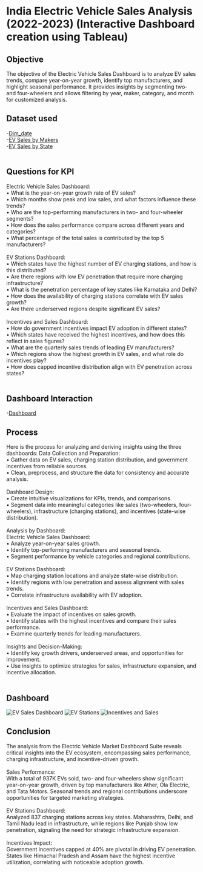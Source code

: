 # India Electric Vehicle Sales Analysis (2022-2023) (Interactive Dashboard creation using Tableau)
## Objective
The objective of the Electric Vehicle Sales Dashboard is to analyze EV sales trends, compare year-on-year growth, identify top manufacturers, and highlight seasonal performance. It provides insights by segmenting two- and four-wheelers and allows filtering by year, maker, category, and month for customized analysis.


## Dataset used
-<a href="https://github.com/Santhoshkumarse/India-Electric-Vehicle-Sales-Analysis-2022-2023-/blob/main/dim_date.csv">Dim_date</a>
<br>
-<a href="https://github.com/Santhoshkumarse/India-Electric-Vehicle-Sales-Analysis-2022-2023-/blob/main/electric_vehicle_sales_by_makers.csv">EV Sales by Makers</a>
<br>
-<a href="https://github.com/Santhoshkumarse/India-Electric-Vehicle-Sales-Analysis-2022-2023-/blob/main/electric_vehicle_sales_by_state.csv">EV Sales by State</a>
<br>
<br>

## Questions for KPI
Electric Vehicle Sales Dashboard:
<br>
•	What is the year-on-year growth rate of EV sales?
<br>
•	Which months show peak and low sales, and what factors influence these trends?
<br>
•	Who are the top-performing manufacturers in two- and four-wheeler segments?
<br>
•	How does the sales performance compare across different years and categories?
<br>
•	What percentage of the total sales is contributed by the top 5 manufacturers?
<br>
<br>
EV Stations Dashboard:
<br>
•	Which states have the highest number of EV charging stations, and how is this distributed?
<br>
•	Are there regions with low EV penetration that require more charging infrastructure?
<br>
•	What is the penetration percentage of key states like Karnataka and Delhi?
<br>
•	How does the availability of charging stations correlate with EV sales growth?
<br>
•	Are there underserved regions despite significant EV sales?
<br>
<br>
Incentives and Sales Dashboard:
<br>
•	How do government incentives impact EV adoption in different states?
<br>
•	Which states have received the highest incentives, and how does this reflect in sales figures?
<br>
•	What are the quarterly sales trends of leading EV manufacturers?
<br>
•	Which regions show the highest growth in EV sales, and what role do incentives play?
<br>
•	How does capped incentive distribution align with EV penetration across states?
<br>
<br>

## Dashboard Interaction
-<a href="https://public.tableau.com/authoring/EVSales_17295220003220/EVSalesDashboard#1">Dashboard</a>

## Process 
Here is the process for analyzing and deriving insights using the three dashboards:
Data Collection and Preparation:
<br>
•	Gather data on EV sales, charging station distribution, and government incentives from reliable sources.
<br>
•	Clean, preprocess, and structure the data for consistency and accurate analysis.
<br>
<br>
Dashboard Design:
<br>
•	Create intuitive visualizations for KPIs, trends, and comparisons.
<br>
•	Segment data into meaningful categories like sales (two-wheelers, four-wheelers), infrastructure (charging stations), and incentives (state-wise distribution).
<br>
<br>
Analysis by Dashboard:
<br>
Electric Vehicle Sales Dashboard:
<br>
•	Analyze year-on-year sales growth.
<br>
•	Identify top-performing manufacturers and seasonal trends.
<br>
•	Segment performance by vehicle categories and regional contributions.
<br>
<br>
EV Stations Dashboard:
<br>
•	Map charging station locations and analyze state-wise distribution.
<br>
•	Identify regions with low penetration and assess alignment with sales trends.
<br>
•	Correlate infrastructure availability with EV adoption.
<br>
<br>
Incentives and Sales Dashboard:
<br>
•	Evaluate the impact of incentives on sales growth.
<br>
•	Identify states with the highest incentives and compare their sales performance.
<br>
•	Examine quarterly trends for leading manufacturers.
<br>
<br>
Insights and Decision-Making:
<br>
•	Identify key growth drivers, underserved areas, and opportunities for improvement.
<br>
•	Use insights to optimize strategies for sales, infrastructure expansion, and incentive allocation.
<br>
<br>

## Dashboard
![EV Sales Dashboard](https://github.com/user-attachments/assets/78172cac-7673-4a36-abae-2885c88d4903)
![EV Stations](https://github.com/user-attachments/assets/1a8fceb2-a159-454f-ad7c-e83eae9c15a1)
![Incentives and Sales](https://github.com/user-attachments/assets/2af6a845-0b1a-484b-9965-061b52211fdc)

## Conclusion
The analysis from the Electric Vehicle Market Dashboard Suite reveals critical insights into the EV ecosystem, encompassing sales performance, charging infrastructure, and incentive-driven growth.
<br>
<br>
Sales Performance:
<br>
With a total of 937K EVs sold, two- and four-wheelers show significant year-on-year growth, driven by top manufacturers like Ather, Ola Electric, and Tata Motors. Seasonal trends and regional contributions underscore opportunities for targeted marketing strategies.
<br>
<br>
EV Stations Dashboard:
<br>
Analyzed 837 charging stations across key states. Maharashtra, Delhi, and Tamil Nadu lead in infrastructure, while regions like Punjab show low penetration, signaling the need for strategic infrastructure expansion.
<br>
<br>
Incentives Impact:
<br>
Government incentives capped at 40% are pivotal in driving EV penetration. States like Himachal Pradesh and Assam have the highest incentive utilization, correlating with noticeable adoption growth.











